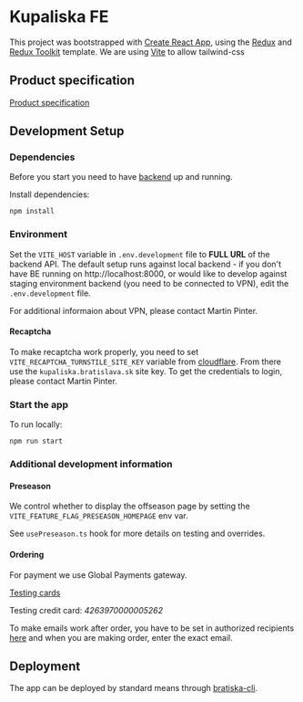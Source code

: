 # Kupaliska FE

This project was bootstrapped with [Create React App](https://github.com/facebook/create-react-app), using the [Redux](https://redux.js.org/) and [Redux Toolkit](https://redux-toolkit.js.org/) template. We are using [Vite](https://vitejs.dev) to allow tailwind-css

## Product specification

[Product specification](https://magistratba.sharepoint.com/:w:/s/InnovationTeam/EbkNEpF0x5dNgH-nfmNf03UB8oJLmVhrDIkOe0aZ9JrEPA?e=ZXjH7z)

## Development Setup

### Dependencies

Before you start you need to have [backend](https://github.com/bratislava/kupaliska-starz-be) up and running.

Install dependencies:

```
npm install
```

### Environment

Set the `VITE_HOST` variable in `.env.development` file to **FULL URL** of the backend API. The default setup runs against local backend - if you don't have BE running on http://localhost:8000, or would like to develop against staging environment backend (you need to be connected to VPN), edit the `.env.development` file.

For additional informaion about VPN, please contact Martin Pinter.

#### Recaptcha

To make recaptcha work properly, you need to set `VITE_RECAPTCHA_TURNSTILE_SITE_KEY` variable from [cloudflare](https://dash.cloudflare.com/d22f6ea707b439784e5300382443257b/turnstile). From there use the `kupaliska.bratislava.sk` site key.
To get the credentials to login, please contact Martin Pinter.

### Start the app

To run locally:

```
npm run start
```

### Additional development information

#### Preseason

We control whether to display the offseason page by setting the `VITE_FEATURE_FLAG_PRESEASON_HOMEPAGE` env var.

See `usePreseason.ts` hook for more details on testing and overrides.

#### Ordering

For payment we use Global Payments gateway.

[Testing cards](https://developer.globalpay.com/resources/test-card-numbers)

Testing credit card: _4263970000005262_

To make emails work after order, you have to be set in authorized recipients [here](https://app.mailgun.com/app/sending/domains/sandboxa9861f03a870473b83e62ffee945e664.mailgun.org) and when you are making order, enter the exact email.

## Deployment

The app can be deployed by standard means through [bratiska-cli](https://github.com/bratislava/bratiska-cli).
